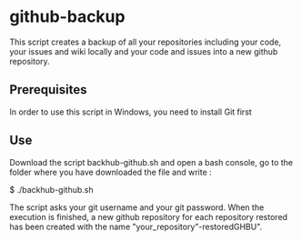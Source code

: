 # github-backup
This script creates a backup of all your repositories including your code, your issues and wiki locally and your code and issues into a new github repository.

## Prerequisites
In order to use this script in Windows, you need to install Git first

## Use
Download the script backhub-github.sh and open a bash console, go to the folder where you have downloaded the file and write :

$ ./backhub-github.sh

The script asks your git username and your git password.
When the execution is finished, a new github repository for each repository restored has been created with the name "your_repository"-restoredGHBU".
